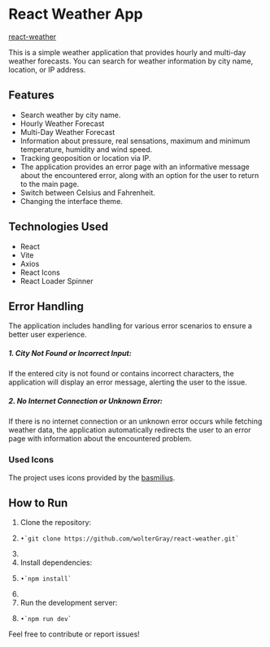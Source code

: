 # React Weather App

[react-weather](https://wolterGray.github.io/react-weather)

This is a simple weather application that provides hourly and multi-day weather forecasts. You can search for weather information by city name, location, or IP address.

## Features

- Search weather by city name.
- Hourly Weather Forecast
- Multi-Day Weather Forecast
- Information about pressure, real sensations, maximum and minimum temperature, humidity and wind speed.
- Tracking geoposition or location via IP.
- The application provides an error page with an informative message about the encountered error, along with an option for the user to return to the main page.
- Switch between Celsius and Fahrenheit.
- Changing the interface theme.
  

## Technologies Used

- React
- Vite
- Axios
- React Icons
- React Loader Spinner

## Error Handling

The application includes handling for various error scenarios to ensure a better user experience.

##### 1. City Not Found or Incorrect Input:

If the entered city is not found or contains incorrect characters, the application will display an error message, alerting the user to the issue.

##### 2. No Internet Connection or Unknown Error:

If there is no internet connection or an unknown error occurs while fetching weather data, the application automatically redirects the user to an error page with information about the encountered problem.



### Used Icons

The project uses icons provided by the [basmilius](https://github.com/basmilius/weather-icons.git).


## How to Run

1. Clone the repository:
2.     •`git clone https://github.com/wolterGray/react-weather.git`
3. 
4. Install dependencies:
5.     •`npm install`
6. 
7. Run the development server:
8.     •`npm run dev`

Feel free to contribute or report issues!
